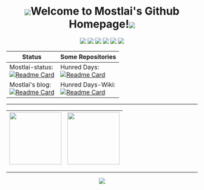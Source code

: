 <div align="center">
    
# <img align="center" src="https://cdn.jsdelivr.net/gh/mostlai/mostlai-cdn@latest/img/socia.png" />Welcome to Mostlai's Github Homepage!<img align="center" src="https://cdn.jsdelivr.net/gh/mostlai/mostlai-cdn@latest/img/physic.png" />
<p>
<img  src="https://img.shields.io/badge/-HTML5-E34F26?style=flat-square&logo=html5&logoColor=white" />
<img  src="https://img.shields.io/badge/-CSS3-1572B6?style=flat-square&logo=css3" />
<img  src="https://img.shields.io/badge/-JavaScript-oringe?style=flat-square&logo=javascript" />
<img  src="https://img.shields.io/badge/Vue.js-35495E?logo=vue.js&logoColor=4FC08D" />
<img  src="https://img.shields.io/badge/-Python-yellow?style=flat-square&logo=Python" />
<!-- <img  src="https://visitor-badge.glitch.me/badge?page_id=[Github主页地址](https://github.com/Mostlai)&right_color=red" /> -->
<a href="mostlai.github.io"><img src="https://img.shields.io/static/v1?label=Blog&message=link&color=red"/></a>
</p>

<!--代表仓库-->    
|Status|Some Repositories
|-|-
Mostlai-status:<br>[![Readme Card](https://github-readme-stats.vercel.app/api/pin/?username=Mostlai&repo=mostlai-status&show_icons=true&title_color=fff&icon_color=ffff00&text_color=00ffff&bg_color=000)](https://github.com/Mostlai/mostlai-status)|Hunred Days:<br>[![Readme Card](https://github-readme-stats.vercel.app/api/pin/?username=Mostlai&repo=Hundred-days&show_icons=true&title_color=fff&icon_color=ffff00&text_color=00ffff&bg_color=000)](https://github.com/Mostlai/Hundred-days)
Mostlai's blog:<br>[![Readme Card](https://github-readme-stats.vercel.app/api/pin/?username=Mostlai&repo=mostlai.github.io&show_icons=true&title_color=fff&icon_color=ffff00&text_color=00ffff&bg_color=000)](https://github.com/Mostlai/mostlai.github.io)|Hunred Days-Wiki:<br>[![Readme Card](https://github-readme-stats.vercel.app/api/pin/?username=Mostlai&repo=HD-WIKI&show_icons=true&title_color=fff&icon_color=ffff00&text_color=00ffff&bg_color=000)](https://github.com/Mostlai/HD-WIKI)
  
<hr>

|<img height="137px" src="https://github-readme-stats-git-masterrstaa-rickstaa.vercel.app/api?username=Mostlai&hide_title=true&hide_border=true&show_icons=true&title_color=fff&icon_color=ffff00&text_color=00ffff&bg_color=000" />|<img height="137px" src="https://github-readme-stats-git-masterrstaa-rickstaa.vercel.app/api/top-langs/?username=Mostlai&hide_title=true&hide_border=true&hide=html&layout=compact&langs_count=6&show_icons=true&title_color=fff&icon_color=ffff00&text_color=00ffff&bg_color=000" />  
|-|-

<hr>

<p align="center">
    <img src="https://moe-counter.glitch.me/get/@mostlai:github?theme=rule34">
</p>
</div>
